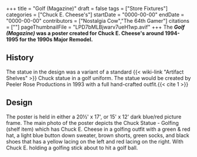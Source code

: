 +++
title = "Golf (Magazine)"
draft = false
tags = ["Store Fixtures"]
categories = ["Chuck E. Cheese's"]
startDate = "0000-00-00"
endDate = "0000-00-00"
contributors = ["Nostalgia Cow","The 64th Gamer"]
citations = [""]
pageThumbnailFile = "LPD7bMLBjwarv7ueH1wp.avif"
+++
The ***Golf (Magazine)* was a poster created for Chuck E. Cheese's around 1994-1995 for the 1990s Major Remodel.**

## History

The statue in the design was a variant of a standard {{< wiki-link "Artifact Shelves" >}} Chuck statue in a golf uniform. The statue would be created by Peeler Rose Productions in 1993 with a full hand-crafted outfit.{{< cite 1 >}}

## Design

The poster is held in either a 20½' x 17', or 15' x 12' dark blue/red picture frame. The main photo of the poster depicts the Chuck Statue - Golfing (shelf item) which has Chuck E. Cheese in a golfing outfit with a green & red hat, a light blue button down sweater, brown shorts, green socks, and black shoes that has a yellow lacing on the left and red lacing on the right. With Chuck E. holding a golfing stick about to hit a golf ball.
